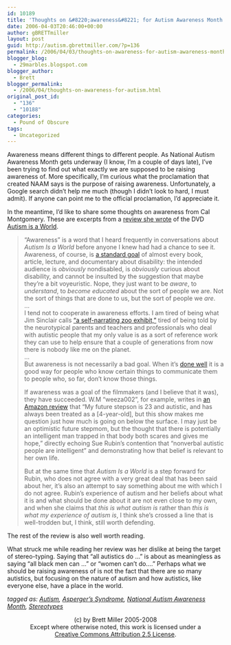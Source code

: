```yaml
---
id: 10189
title: 'Thoughts on &#8220;awareness&#8221; for Autism Awareness Month'
date: 2006-04-03T20:46:00+00:00
author: gBRETTmiller
layout: post
guid: http://autism.gbrettmiller.com/?p=136
permalink: /2006/04/03/thoughts-on-awareness-for-autism-awareness-month/
blogger_blog:
  - 29marbles.blogspot.com
blogger_author:
  - Brett
blogger_permalink:
  - /2006/04/thoughts-on-awareness-for-autism.html
original_post_id:
  - "136"
  - "10188"
categories:
  - Pound of Obscure
tags:
  - Uncategorized
---
```

Awareness means different things to different people. As National Autism Awareness Month gets underway (I know, I&#8217;m a couple of days late), I&#8217;ve been trying to find out what exactly we are supposed to be raising awareness of. More specifically, I&#8217;m curious what the proclamation that created NAAM says is the purpose of raising awareness. Unfortunately, a Google search didn&#8217;t help me much (though I didn&#8217;t look to hard, I must admit). If anyone can point me to the official proclamation, I&#8217;d appreciate it.

In the meantime, I&#8217;d like to share some thoughts on awareness from Cal Montgomery. These are excerpts from a [review she wrote](http://www.raggededgemagazine.com/reviews/ckmontrubin0605.html#bio) of the DVD [Autism is a World](http://www.amazon.com/exec/obidos/ASIN/B0009JFDFO/raggededgemagaziA/).

> &#8220;Awareness&#8221; is a word that I heard frequently in conversations about _Autism Is a World_ before anyone I knew had had a chance to see it. Awareness, of course, is [a standard goal](http://www.raggededgemagazine.com/1101/1101ft1.htm) of almost every book, article, lecture, and documentary about disability: the intended audience is _obviously_ nondisabled, is _obviously_ curious about disability, and cannot be insulted by the suggestion that maybe they&#8217;re a bit voyeuristic. Nope, they just want to be _aware_, to _understand_, to _become educated_ about the sort of people we are. Not the sort of things that are done to us, but the sort of people we _are_.  
> &#8230;  
> I tend not to cooperate in awareness efforts. I am tired of being what Jim Sinclair calls [&#8220;a self-narrating zoo exhibit,&#8221;](http://www.everything2.com/index.pl?node_id=1404508) tired of being told by the neurotypical parents and teachers and professionals who deal with autistic people that my only value is as a sort of reference work they can use to help ensure that a couple of generations from now there is nobody like me on the planet.  
> &#8230;  
> But awareness is not necessarily a bad goal. When it&#8217;s [done well](http://www.raggededgemagazine.com/0903/0903ft1.html) it is a good way for people who know certain things to communicate them to people who, so far, don&#8217;t know those things.
> 
> <p align="left">
>   If awareness was a goal of the filmmakers (and I believe that it was), they have succeeded. W.M &#8220;weeza002&#8221;, for example, writes in <a href="http://www.amazon.com/exec/obidos/tg/detail/-/B0009JFDFO/qid=1119118861/sr=8-1/ref=pd_bbs_ur_1/103-9845109-4124616?v=glance&s=dvd&n=507846">an Amazon review</a> that &#8220;My future stepson is 23 and autistic, and has always been treated as a [4-year-old], but this show makes me question just how much is going on below the surface. I may just be an optimistic future stepmom, but the thought that there is potentially an intelligent man trapped in that body both scares and gives me hope,&#8221; directly echoing Sue Rubin&#8217;s contention that &#8220;nonverbal autistic people are intelligent&#8221; and demonstrating how that belief is relevant to her own life.
> </p>
> 
> But at the same time that _Autism Is a World_ is a step forward for Rubin, who does not agree with a very great deal that has been said about her, it&#8217;s also an attempt to say something about me with which I do not agree. Rubin&#8217;s experience of autism and her beliefs about what it is and what should be done about it are not even close to my own, and when she claims that _this is what autism is_ rather than _this is what my experience of autism is_, I think she&#8217;s crossed a line that is well-trodden but, I think, still worth defending.

The rest of the review is also well worth reading.

What struck me while reading her review was her dislike at being the target of stereo-typing. Saying that &#8220;all autistics do &#8230;&#8221; is about as meaningless as saying &#8220;all black men can &#8230;&#8221; or &#8220;women can&#8217;t do&#8230;.&#8221; Perhaps what we should be raising awareness of is not the fact that there are so many autistics, but focusing on the nature of autism and how autistics, like everyone else, have a place in the world.

_tagged as: <a rel="tag" href="http://technorati.com/tag/autism">Autism</a>, <a rel="tag" href="http://technorati.com/tag/asperger">Asperger&#8217;s Syndrome</a>, <a rel="tag" href="http://technorati.com/tag/national+autism+awareness+month">National Autism Awareness Month</a>, <a rel="tag" href="http://technorati.com/tag/stereotype">Stereotypes</a>_

<div class="blogger-post-footer">
  <p align="center">
    (c) by Brett Miller 2005-2008<br /> Except where otherwise noted, this work is licensed under a<br /> <a rel="license" href="http://creativecommons.org/licenses/by/2.5/">Creative Commons Attribution 2.5 License</a>.
  </p>
</div>